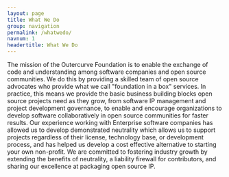 ```yaml
---
layout: page
title: What We Do
group: navigation
permalink: /whatwedo/
navnum: 1
headertitle: What We Do
---
```

The mission of the Outercurve Foundation is to enable the exchange of code and understanding among software companies and open source communities. We do this by providing a skilled team of open source advocates who provide what we call "foundation in a box" services. In practice, this means we provide the basic business building blocks open source projects need as they grow, from software IP management and project development governance, to enable and encourage organizations to develop software collaboratively in open source communities for faster results. Our experience working with Enterprise software companies has allowed us to develop demonstrated neutrality which allows us to support projects regardless of their license, technology base, or development process, and has helped us develop a cost effective alternative to starting your own non-profit. We are committed to fostering industry growth by extending the benefits of neutrality, a liability firewall for contributors, and sharing our excellence at packaging open source IP.
